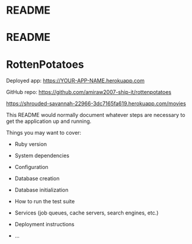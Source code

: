 # README
# README
# RottenPotatoes

Deployed app: https://YOUR-APP-NAME.herokuapp.com

GitHub repo: https://github.com/amiraw2007-ship-it/rottenpotatoes


https://shrouded-savannah-22966-3dc7165fa619.herokuapp.com/movies




This README would normally document whatever steps are necessary to get the
application up and running.

Things you may want to cover:

* Ruby version

* System dependencies

* Configuration

* Database creation

* Database initialization

* How to run the test suite

* Services (job queues, cache servers, search engines, etc.)

* Deployment instructions

* ...
